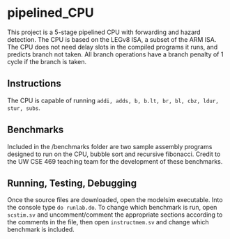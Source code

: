 # pipelined_CPU
This project is a 5-stage pipelined CPU with forwarding and hazard detection. The CPU is based on the LEGv8 ISA, a subset of the ARM ISA. The CPU does not need delay slots in the compiled programs it runs, and predicts branch not taken. All branch operations have a branch penalty of 1 cycle if the branch is taken. 

## Instructions
The CPU is capable of running `addi, adds, b, b.lt, br, bl, cbz, ldur, stur, subs`.

## Benchmarks
Included in the /benchmarks folder are two sample assembly programs designed to run on the CPU, bubble sort and recursive fibonacci. Credit to the UW CSE 469 teaching team for the development of these benchmarks.

## Running, Testing, Debugging
Once the source files are downloaded, open the modelsim executable. Into the console type `do runlab.do`. To change which benchmark is run, open `scstim.sv` and uncomment/comment the appropriate sections according to the comments in the file, then open `instructmem.sv` and change which benchmark is included.
